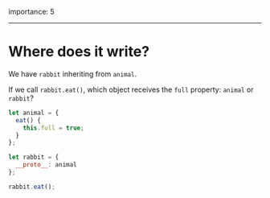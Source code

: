importance: 5

---

# Where does it write?

We have `rabbit` inheriting from `animal`.

If we call `rabbit.eat()`, which object receives the `full` property: `animal` or `rabbit`? 

```js
let animal = {
  eat() {
    this.full = true;
  }
};

let rabbit = {
  __proto__: animal
};

rabbit.eat();
```
